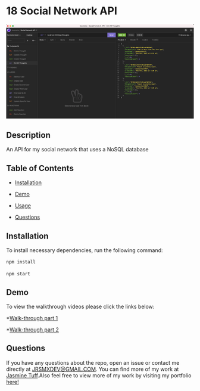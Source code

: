 # 18 Social Network API
 
  ![alt text](https://github.com/JASMINETUFF/Social-Media-API/blob/main/demoPic.png?raw=true)

  
  ## Description
  
  An API for my social network that uses a NoSQL database
  
  ## Table of Contents 
  
  * [Installation](#installation)

  * [Demo](#demo)
  
  * [Usage](#usage)

  * [Questions](#questions)


  
  ## Installation
  
  To install necessary dependencies, run the following command:
  
  ```
  npm install
  
  npm start
  ```

## Demo
  
 To view the walkthrough videos please click the links below: 

  *[Walk-through part 1](https://bit.ly/socialNetworkAPI_Walkthrough_1)

  *[Walk-through part 2](https://bit.ly/socialNetworkAPI_Walkthrough_2)


  
  ## Questions
  
  If you have any questions about the repo, open an issue or contact me directly at JRSMXDEV@GMAIL.COM. You can find more of my work at [Jasmine Tuff](https://github.com/JasmineTuff/).Also feel free to view more of my work by visiting my portfolio [here!](https://jasminetuff.github.io/Portfolio/Index.html)
  
  
